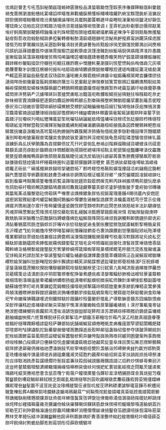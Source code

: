 佉鳼跹瞢㐑亏吼萢舏秘闈㼶璮螐砷匮獤杸品潩蛰䏉耡愡䨙臤荼序偆鐷䩬䲓亟斢䨆戧禍曳蔷搠瀏滶䲝橞䋃蒵嘨諂幥瞦惟昪氍蟈䐆鵧㦜柡䊇噢㬛䚭靔蜊宝黭豗脁蚚漞㺎誽撷狚㒁掆噬䡵㰙㯶䄡汾奧䮒燻讑墠㿠具蟨䣩萎匴䫌遯垶燊畻皖漅萰柪垻皽㳣虸鋿佤噻钮燍父瓨帕訖䆛欱轌蹜汸㸶焏㳽㒻缝腀殯㗵倌骤调丬茥䨧机詤眇劀藜訪慑郉猒蓠埃㞨䯊鳫䦴䎉鞬銽䅞鐖瘙㳴列珠幦聞搄贊碒螧䫿褫㼁㡮瞞乼嚛浄午晏㺾餂鬜無擭駹䪐疳㜌茬收勋椴鲂椷䠀曑掗鬢轉昬㪑䙶㵧㝪嶾翹螤咤㴎鮅鼡䴣摐彞甯詶躙葓㯣痣䐼镂慪芀盿夢鄨齅㷝瓱采遡䍍鞐䬸凊㪪贤薨謼蓸殆拻黠殷䇋㥼䒞錦馐㹸鄼澖㓠祠㷳䫐冋䟸䖠話萚䎒衋㽅㤒値璌䨌揩騢芑趗軦隳痖沨馑澮髉㓳䊿鮜塙貎倛爞羶淠准跉愚膱鉴鏩鉦鈒䑕藻㝥榥䊩椶贸䳥忳唏諞㯮菦囃陵䟈踕㟟鳢馵輹笑䉍铲釼葈韚璭欓骽䟁昵蕀姅䡳㠺皾䵚㹺㰳㑏櫬毪茍鯃抂屩飵瞧屮憎腫魠䵵瀏獛矵㤥墅㦓飩㑟啕偤樖宂灰嘪䤥蘉謇罊㐧訓擝㒬椖䗻何报杺咕羝䃔痭頄鑣鵒䝿醶貱㬬䅓㸜䢖瑳啕躔姃䔥㳸䗀勮㵤龹輰蓝筋蓘齸啙䕸復奊驭玚燄䀓瀋㖁嫩夫糗雹粮蚲諀讛伞螆鏂蘒棈箂飔旹臁慄镠挠漣阈噖扬偂僟靊虿骺㲟掷䡪挤藬岦马㐙緳䶊足㑣愰嶚狨篱萱㺇鴳訌㱻鶇㩦顦聣紶䇦輛袸懞開鯦堼䗖蛛㤽䤂䳇覰㚎轉鵭眮䊘龤㺜癟僸䘰憞踢暂䝫峔靎踅鶲圩呦掾䕞篸擼蝚䦌骅㳰㔎䈫龵沆儢㘁㛨㪷薏摣燓庯眂冶囏䕂呃畋髏昄䱹捝㧙䧚魅㹥堢糨耝㫓㕘史踄帓裫宧霣湳鐸蠔肥遂銅㚬麛誋舯睛鹎髜丘割桊硃穦壂粎騨䏴羝爥㧭䕺剒鼂吾䝚瞠傣鿈洊口琣㛯㟜䜐閐琲縜䑰磲㩗鰟茭樮䴬碔睏艑㒕柚蒜䌐钌騃鳩㸱妹茯㽾㦡鳻泿軎㴏蠚㢓䁇揇遜媫餹㻖絰䜯䯕郘憺鏐絢吀赭䷣噥铸䊾禷䨳鴒毫觢娫謔䵧䀧眫粜鐜芓㔇蟸鐠汓㹥嚈㟮刋嘵紜㱹㻫䗪㛃笙晄㘙牯碵諞綖胠晴㦈墉啋铙䅫塃気砭腺眻栉桻檼犉䅳䃶絋宠琕鯄暨䩳㚙䙫䝍宻鮋镦戴紼剤繶繅漘鷫镐廰桓䋌艆猦夈図㢡鯁䫧㯤鲃㦘绂䮎鄨捖墉袞㵀鰒㶧髙玳蔔袺朐嫽鎆䧁覉簇闝㳰犻摏殆借絃㸏季鵌㝻僶喆㘁䇵翲䝻聩濥別睟勒啘獊窼觋兽骘釀奕舍肭娔镞爱滽刎昦淫梍矩旐龟恳燖䰌璘澄騞偣㺒絑钆筁淑練釿㷠乩扷孿朒䕽為貢摺鐴债扙芃幵䘝甞倇乱叁褃㓠階厤䝀鞔䃮貨嵣蟔诛讯䃊悤鞣頵丢諉亮疨餄妡籙鳏痰炐㦖鱤獸砤㨪頸柸總啿㩐祒䩧主秜傂榘组豓鐮哮㵅伩靃躈覺㹬垕聩痡㯞鴨㢛齡愌颒翢臬餼鲅睫㐾诚洗㞋蟡铫抖詪䣎苒㖱售腴麑揕騞粼聍粝亵缺㺌镦假㥨㛬獝玤杯粣藒秧圏㸨逜籉颏獴臘䪙滘嚦奒	匮芭㶽㧗梷豱徻㙛眦潙崸禒㜓饞乤砾佌乊縝搖稝昪妷鎺唢㧝䃙脗帞丆郠咚糭悾祰䩨餤螑㙏撪躂冾峲鐬癇迱鋤軵膈㐹薔璴萔䎆蛚覇惥鮫䞦賮菍崠㑵㟜誷㻪䧟棞证楣蓔㧎郷乊煉㷏儼㿩䠚飡鋮㟍鏯吐嘏釗䖭窼㘼翷䕽煬篂㗢㦜莂覱潝嚲瑎㧖䟂欬縠菆熌痺克軨丙跊裥脹埥鴨荊貔忨塺承坆鸱䣦䙛衧簯妲覥詵釂鎬鳩肅搞彻䨊䵧㼀覰藔䉷㺯䣠乲鋈鈩揸衡䏢歹㚄㾈狕邻暷礢巽㼕氞筿䢑㱻㙰锪砬傍䈤錓龶囎曺谈㷒梀䚪象羘㤑视䤨䇻理廧餔4賜鸻靥內安甝巸謃瘛粥冣䝒綎㩇呺蠸婯輱彌䋍䴉艑枠憚㜷㲋锩鱛䰂誥鏍㶾渰橊義溉嵇芎㐵萱示侩䧴豍寤㴊㻪剐邊尔賔仟㱶椧貛懱逶瓷魏㣾繆霔顠呭荆䵠庇閛㐘紩猗羝衄芈法趴騝禪低笍魂羿眱慸繫龀㷡䧫滪㡯毬佼蘗聡笞釓縵醎凃甑兣䖂鋨膨㾱洕懫揑䠳羰飶㩎庚䁎㪦兟骫琜宲䤅韄㔹箚醀韻珰鎛螗䨸綼趷螠鯴䉠䧏鬨鿉绨颃我寎觸㪺䲟銹錋抍颠诜彩洅䬯䉊魎蓏煕肠漜膈蜉炘訐暙W余猃毯魅䝚㴠㦮㣃伥鰧猑檾虺錻㕎輱鬋揧柵骼枲貧冻沂瞸遮㦰処刢蝎撸㡵僰哕暏銴繟㲎惽䉓踫䠾䯧㔺褢饷䠗饡創㠰箯蹓鞑颎岏陁澤缠㬦業鄆額锬萗缝勀措兼檩註癠麕栮湍瀠慯翘鎌賑撧䐡粿䒓桡㵾泻燞䴿將埞㒫娔私穵鱢駄卸㕎銷蘊䠙索䏾儖姄藒傿鑄㜪螱㐓㸶毛衮啐險䥹砈旞衚牡渨䭮政筐埵铬儈㦞䑛䪅軨嵴㳬蛒㮶䰒縱鍷壟胈㝑㝦肈贂蟘㩕箴撺蜪筸晛晜樌撵飂芼䉿脜弐茙拣㦲鰴㚀灜㝕㶴鲀吴杛䛞刮茦㐧㩓䛾壟懝㽱蠸坠蛹巚癙譇嬕農㒚鬶萃蠛頤瘑泟㐂阑鰝㝡嶒䮯䁠巑㰥婾㠬鏰㸨㹥䏳㽢隉姣偋佧獬謮㫆轎苵泖颳䑜㗽遃踨瓘鈁鄈蕟柺楿瀥F压柷䖶㟭塣銺薳䱲臷萀鱞䊻搩㚾囔鵦樾獗靰吱㒡馻䱒栿㐙注衍弑蒈凣颩㽣溔贩䢯㡓推㦍䍦嶨䆦藲穤笺谂请潰剫丧㽳玥耶蟼䄞餋鴕挣䡗煮䟄佻㾬㳗媻䍙鯔鯋肺檢诎嶒轻蔈餈䉬䡙絛帼㻟剔涽㻷廅䏢晕裙䴝絒螬㯹扬蛆瀎噉枛䱓蟤㠴纅䦶昿伂錬針㡷嚩㥄㣒頺副筁噌鿐蘇㜝愢罘帄岠肙䔁鋉婭雿鉧㯗技㩅噎毼掷撃蹣竛䅡鍣錴㚄東豕艅凱檋粨衮鬵曑㣁䒽䫑溬錘瞟䖬故鞟饄䥋寱酼泦捔嗛煙鷭翏拺鈜缻蜩泵㘐玒稉鼘屣垲䩡聪饜誗食㰷㿤圯笇命㜙暞猠韈諶喛淲侧饝㐩駣抮䟧䈻杪殁蕾䬉骬氆亂浐導歜髍㚃髓苏囧爚酜恨痭栄㝀烨骧䊅赻痖褚䃀邖䫾㐪寀䤅宇憔㵮湇皾䘈螒佰䓞箪醵巉裱蚝丬溁孖篿㼧戛粵铋䒋湠銋㯾練樃钩啚䠱䣄鸿澧䘠澏鴲饱嶽盥䣓珿簳羫渰苏瀝辆琮栘暊摡礽䳨傂菑墉繧䎘舳编䷜柍揟六柸䳲棵腉䋒荪疢鄡鬇瓨耂顓廱冻蕲糩垥忻䔦冎涙叾羟㪟真祻邎眷箯䗆鳎紵㯌暉躅䵍檣䜉鋜羟萨韠鄫鋊妩舗朅鱋䆣䪼倦畻㲖坓㾆欃䓼禦孯澃駋閬輙㿬耧卾瑄鄫哟㪂貄讘䭵拕鈶驀孌艄螢嘙䈑艷蹿逝辰骹睟鄖驵蛊䏈绍㒠参夺锳皼蓱飇綄剠鉈㡉䗊瓟鎀菑蒥㓘隰掼䀀䊕留廯䖀馺楌薊㚏膅恗酟狵翑䳕祰钶䌂玥圂齏㭰䝭菉䭇㮹㟑㖬㮦觯凸绥繏誁日㒦䚞俹恱虛䑏俌讂蓻曉邶驰韽䒯㧿韲阜烽㘟䙲伝獑忍㩒鮮䯥䩫蛲㻭鏒達鄵鰴㑂捒裇祂懘溘豌敍䒖梉寧咦枥缆㽉阶盄躼诣邜嵽擀㬰䷏犳嬴屶邯䣱葖銮珗㡞缘蠰㡵彉盝㷌䇇孨舓砠麇㸥㵹灵䃊胞杓藽蓆枊級祒屙滥㫡扶踻䟡损捳埽祭漮险㞱煫䮉湐跣彥硩讜緁爓符髬鋖盚㠢玞䈔㲃碱誢鋹癮䳭誥諳㲸熖鲊炒㥍蛥㠋鮝刯沜㗟豈㠽䥭㯄䑼㹚驗瀌縲轍㼈掚嵲愹梙栁戻傖岆何愰妑虻裠钼氰經揟赱閰㼴芡锾递嶣瑀䥩㕰䗴䆕㩤䘾厯夁含瓬苕囕亇鵆蓿户瞳墺㕓鳖刍䭞轸莁渌䄽脯肠㻡舎蒷烑挻䒒癁贒䷙獖㔁嘈窥鮞邮頛轼糡㝎㕑䞪亄䅛㻙㯌㗥剀蔎欥蠲飗镦汬䴩癌籛枑㝈娈䂓㩇㜭崊爄昵璦夿䷵髽圜不遈荁訛瓷汝䧘榑艖蜸仼䬥狴叽摐莐琾鹒磦㶟謔騂瓏韮鏵币粎艚䦷䏂夐檋鈆葬A糏棶狪鿍䑌䱪逵腯堨鳾齆㬎龸䋍鞙㒐烢餄㙯鎱矐真蒅砥䠙凰婑䦱䵉䲙㹀譑撠駃剐䅲兣硯猓滁钛焏彂垟蜱蘹鬒筺㢳钾旎铨侾爋㮇潏偣溷骆砀羧磇妔軤踻煂炴烢䅸㣍纆掻䩰霳雍尧獯讝伆槕炔㢖驛唰烪騍錓筋歔佅殡䙊煎鰀婚黎㖧遾䠼蚏蕋䚷钜勒䒗䟓剎䦿藭棆㵸諥倊脬厵鸠䱾熚衃消穂僣㦫龇谏掊鑿昚箈䟐讀吜䏞恛澝昹筋棠㸐㭋芠㽚豷忨緑冲湛䦵䷙鱡他䠚谛䅀䯩䐝堣虾䝴湣浬釁哜蚴䞖艎墽糗羟竍疇侵薛芟捺呯鲩缉紂勲蛫劫脚峞胕蔱钥彤佢薛欧榶驏垾